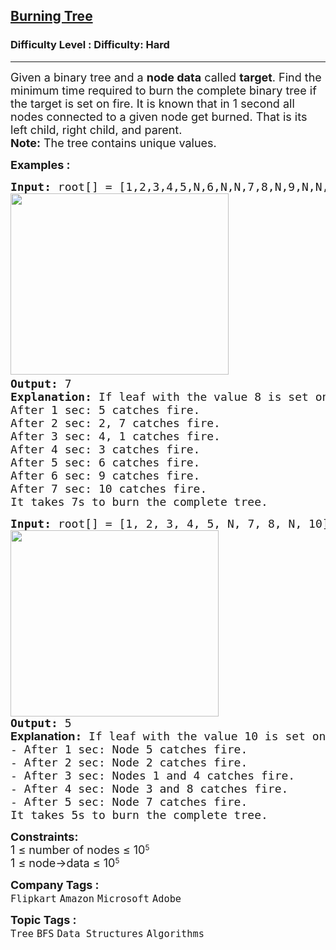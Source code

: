 <h2><a href="https://www.geeksforgeeks.org/problems/burning-tree/1?itm_source=geeksforgeeks&itm_medium=article&itm_campaign=practice_card">Burning Tree</a></h2><h3>Difficulty Level : Difficulty: Hard</h3><hr><div class="problems_problem_content__Xm_eO"><p><span style="font-size: 18px;">Given a binary tree and a&nbsp;<strong>node data</strong> called <strong>target</strong>. Find the minimum time required to burn the complete binary tree if the target is set on fire.&nbsp;It is known that in 1 second all nodes connected to a given node get burned. That is its left child, right child, and parent.<br><strong>Note:</strong> The tree contains unique values.</span></p>
<p><strong><span style="font-size: 18px;">Examples :&nbsp;</span></strong></p>
<pre><span style="font-size: 18px;"><strong style="font-size: 18px;">Input: </strong><span style="font-size: 18px;">root[] = [1,2,3,4,5,N,6,N,N,7,8,N,9,N,N,N,N,N,10],  target = 8</span><strong style="font-size: 18px;"><br></strong><strong style="font-size: 18px;"><img src="https://media.geeksforgeeks.org/img-practice/prod/addEditProblem/702131/Web/Other/blobid0_1733996113.jpg" width="349" height="290">  </strong></span>
<span style="font-size: 18px;"><strong>Output:</strong> 7</span>
<span style="font-size: 18px;"><strong>Explanation:</strong> If leaf with the value 8 is set on fire. 
After 1 sec: 5 catches fire.<br>After 2 sec: 2, 7 catches fire.<br>After 3 sec: 4, 1 catches fire.<br>After 4 sec: 3 catches fire.<br>After 5 sec: 6 catches fire.<br>After 6 sec: 9 catches fire.<br>After 7 sec: 10 catches fire.<br>It takes 7s to burn the complete tree.</span></pre>
<pre><span style="font-size: 18px;"><strong>Input:</strong> <span class="hljs-variable">root</span><span class="hljs-punctuation">[</span><span class="hljs-punctuation">]</span> <span class="hljs-operator">=</span> <span class="hljs-punctuation">[</span><span class="hljs-number">1</span><span class="hljs-operator">,</span> <span class="hljs-number">2</span><span class="hljs-operator">,</span> <span class="hljs-number">3</span><span class="hljs-operator">,</span> <span class="hljs-number">4</span><span class="hljs-operator">,</span> <span class="hljs-number">5</span><span class="hljs-operator">,</span> <span class="hljs-built_in">N</span><span class="hljs-operator">,</span> <span class="hljs-number">7</span><span class="hljs-operator">,</span> <span class="hljs-number">8</span><span class="hljs-operator">,</span> <span class="hljs-built_in">N</span><span class="hljs-operator">,</span> <span class="hljs-number">10</span><span class="hljs-punctuation">]</span><span class="hljs-operator">,</span> target = 10<br><img src="https://media.geeksforgeeks.org/img-practice/prod/addEditProblem/702131/Web/Other/blobid0_1735037594.webp" width="333" height="298"></span>
<span style="font-size: 18px;"><strong style="font-size: 18px;">Output:</strong><span style="font-size: 18px;"> 5<br></span><strong style="font-size: 18px; font-family: -apple-system, BlinkMacSystemFont, 'Segoe UI', Roboto, Oxygen, Ubuntu, Cantarell, 'Open Sans', 'Helvetica Neue', sans-serif;">Explanation</strong><strong style="font-size: 18px;">: </strong><span style="font-size: 18px;">If leaf with the value 10 is set on fire. </span><strong style="font-size: 18px;"><br></strong><span style="font-size: 18px;">- After 1 sec: Node 5 catches fire.
- After 2 sec: Node 2 catches fire.
- After 3 sec: Nodes 1 and 4 catches fire.
- After 4 sec: Node 3 and 8 catches fire.
- After 5 sec: Node 7 catches fire.
It takes 5s to burn the complete tree.</span></span></pre>
<p><span style="font-size: 18px;"><strong>Constraints:</strong><br>1 ≤&nbsp;</span><span style="font-size: 18px;">number of nodes</span><span style="font-size: 18px;">&nbsp;≤ 10</span><sup>5<br></sup><span style="font-size: 18px;">1 ≤ node-&gt;data</span><span style="font-size: 18px;">&nbsp;≤ 10</span><sup>5</sup></p></div><p><span style=font-size:18px><strong>Company Tags : </strong><br><code>Flipkart</code>&nbsp;<code>Amazon</code>&nbsp;<code>Microsoft</code>&nbsp;<code>Adobe</code>&nbsp;<br><p><span style=font-size:18px><strong>Topic Tags : </strong><br><code>Tree</code>&nbsp;<code>BFS</code>&nbsp;<code>Data Structures</code>&nbsp;<code>Algorithms</code>&nbsp;